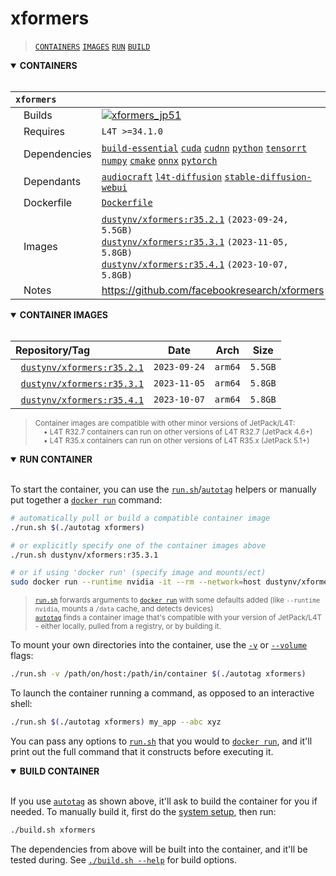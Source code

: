 # xformers

> [`CONTAINERS`](#user-content-containers) [`IMAGES`](#user-content-images) [`RUN`](#user-content-run) [`BUILD`](#user-content-build)

<details open>
<summary><b><a id="containers">CONTAINERS</a></b></summary>
<br>

| **`xformers`** | |
| :-- | :-- |
| &nbsp;&nbsp;&nbsp;Builds | [![`xformers_jp51`](https://img.shields.io/github/actions/workflow/status/dusty-nv/jetson-containers/xformers_jp51.yml?label=xformers:jp51)](https://github.com/dusty-nv/jetson-containers/actions/workflows/xformers_jp51.yml) |
| &nbsp;&nbsp;&nbsp;Requires | `L4T >=34.1.0` |
| &nbsp;&nbsp;&nbsp;Dependencies | [`build-essential`](/packages/build-essential) [`cuda`](/packages/cuda/cuda) [`cudnn`](/packages/cuda/cudnn) [`python`](/packages/python) [`tensorrt`](/packages/tensorrt) [`numpy`](/packages/numpy) [`cmake`](/packages/cmake/cmake_pip) [`onnx`](/packages/onnx) [`pytorch`](/packages/pytorch) |
| &nbsp;&nbsp;&nbsp;Dependants | [`audiocraft`](/packages/audio/audiocraft) [`l4t-diffusion`](/packages/l4t/l4t-diffusion) [`stable-diffusion-webui`](/packages/diffusion/stable-diffusion-webui) |
| &nbsp;&nbsp;&nbsp;Dockerfile | [`Dockerfile`](Dockerfile) |
| &nbsp;&nbsp;&nbsp;Images | [`dustynv/xformers:r35.2.1`](https://hub.docker.com/r/dustynv/xformers/tags) `(2023-09-24, 5.5GB)`<br>[`dustynv/xformers:r35.3.1`](https://hub.docker.com/r/dustynv/xformers/tags) `(2023-11-05, 5.8GB)`<br>[`dustynv/xformers:r35.4.1`](https://hub.docker.com/r/dustynv/xformers/tags) `(2023-10-07, 5.8GB)` |
| &nbsp;&nbsp;&nbsp;Notes | https://github.com/facebookresearch/xformers |

</details>

<details open>
<summary><b><a id="images">CONTAINER IMAGES</a></b></summary>
<br>

| Repository/Tag | Date | Arch | Size |
| :-- | :--: | :--: | :--: |
| &nbsp;&nbsp;[`dustynv/xformers:r35.2.1`](https://hub.docker.com/r/dustynv/xformers/tags) | `2023-09-24` | `arm64` | `5.5GB` |
| &nbsp;&nbsp;[`dustynv/xformers:r35.3.1`](https://hub.docker.com/r/dustynv/xformers/tags) | `2023-11-05` | `arm64` | `5.8GB` |
| &nbsp;&nbsp;[`dustynv/xformers:r35.4.1`](https://hub.docker.com/r/dustynv/xformers/tags) | `2023-10-07` | `arm64` | `5.8GB` |

> <sub>Container images are compatible with other minor versions of JetPack/L4T:</sub><br>
> <sub>&nbsp;&nbsp;&nbsp;&nbsp;• L4T R32.7 containers can run on other versions of L4T R32.7 (JetPack 4.6+)</sub><br>
> <sub>&nbsp;&nbsp;&nbsp;&nbsp;• L4T R35.x containers can run on other versions of L4T R35.x (JetPack 5.1+)</sub><br>
</details>

<details open>
<summary><b><a id="run">RUN CONTAINER</a></b></summary>
<br>

To start the container, you can use the [`run.sh`](/docs/run.md)/[`autotag`](/docs/run.md#autotag) helpers or manually put together a [`docker run`](https://docs.docker.com/engine/reference/commandline/run/) command:
```bash
# automatically pull or build a compatible container image
./run.sh $(./autotag xformers)

# or explicitly specify one of the container images above
./run.sh dustynv/xformers:r35.3.1

# or if using 'docker run' (specify image and mounts/ect)
sudo docker run --runtime nvidia -it --rm --network=host dustynv/xformers:r35.3.1
```
> <sup>[`run.sh`](/docs/run.md) forwards arguments to [`docker run`](https://docs.docker.com/engine/reference/commandline/run/) with some defaults added (like `--runtime nvidia`, mounts a `/data` cache, and detects devices)</sup><br>
> <sup>[`autotag`](/docs/run.md#autotag) finds a container image that's compatible with your version of JetPack/L4T - either locally, pulled from a registry, or by building it.</sup>

To mount your own directories into the container, use the [`-v`](https://docs.docker.com/engine/reference/commandline/run/#volume) or [`--volume`](https://docs.docker.com/engine/reference/commandline/run/#volume) flags:
```bash
./run.sh -v /path/on/host:/path/in/container $(./autotag xformers)
```
To launch the container running a command, as opposed to an interactive shell:
```bash
./run.sh $(./autotag xformers) my_app --abc xyz
```
You can pass any options to [`run.sh`](/docs/run.md) that you would to [`docker run`](https://docs.docker.com/engine/reference/commandline/run/), and it'll print out the full command that it constructs before executing it.
</details>
<details open>
<summary><b><a id="build">BUILD CONTAINER</b></summary>
<br>

If you use [`autotag`](/docs/run.md#autotag) as shown above, it'll ask to build the container for you if needed.  To manually build it, first do the [system setup](/docs/setup.md), then run:
```bash
./build.sh xformers
```
The dependencies from above will be built into the container, and it'll be tested during.  See [`./build.sh --help`](/jetson_containers/build.py) for build options.
</details>
